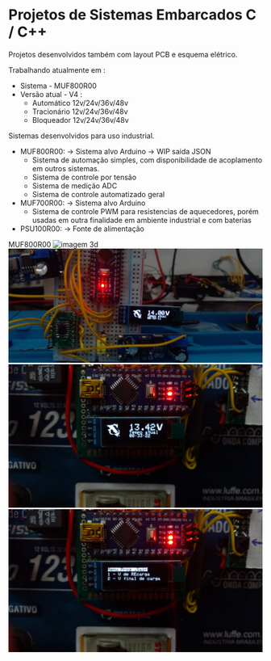 # Projetos de Sistemas Embarcados C / C++

Projetos desenvolvidos também com layout PCB e esquema elétrico.

Trabalhando atualmente em :
- Sistema - MUF800R00
- Versão atual - V4 :
  - Automático 12v/24v/36v/48v
  - Tracionário 12v/24v/36v/48v
  - Bloqueador 12v/24v/36v/48v 

Sistemas desenvolvidos para uso industrial.
- MUF800R00: -> Sistema alvo Arduino -> WIP saida JSON
  - Sistema de automação simples, com disponibilidade de acoplamento em outros sistemas.
  - Sistema de controle por tensão
  - Sistema de medição ADC
  - Sistema de controle automatizado geral
- MUF700R00: -> Sistema alvo Arduino
  - Sistema de controle PWM para resistencias de aquecedores, porém usadas em outra finalidade em ambiente industrial e com baterias
- PSU100R00: -> Fonte de alimentação

MUF800R00
![imagem 3d](MUF800R00/3D.jpeg)
![imagem em uso 1](MUF800R00/img1.jpeg)
![imagem em uso 2](MUF800R00/img2.jpeg)
![imagem em uso 3](MUF800R00/img3.jpeg)